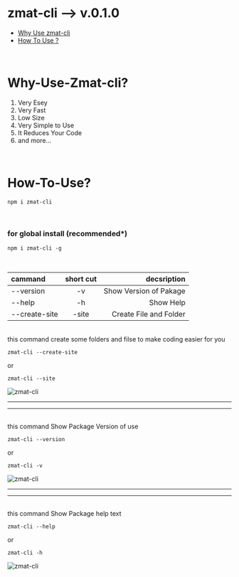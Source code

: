 # zmat-cli --> v.0.1.0

- [Why Use zmat-cli](#Why-Use-zmat-cli)
- [How To Use ?](#How-To-Use)
<br>

# Why-Use-Zmat-cli?

1. Very Esey
2. Very Fast
3. Low Size
4. Very Simple to Use
5. It Reduces Your Code
6. and more...
<br>

# How-To-Use?

```CONSOLE
npm i zmat-cli
```
<br>

### for global install (recommended*)

```CONSOLE
npm i zmat-cli -g
```
<br>

| cammand       | short cut | decsription                 |
|:--------------|:---------:|----------------------------:|
| --version     | -v        | Show Version of Pakage      |
| --help        | -h        | Show Help                   |
| --create-site | -site     | Create File and Folder      |

<br>
this command create some folders and filse to make coding easier for you

```CONSOLE
zmat-cli --create-site
```
or
```CONSOLE
zmat-cli --site
```
<img src="https://blokchainology.com/zmat-cli/zmat-cli-site.png" alt="zmat-cli" />
<hr><hr>
<br>
this command Show Package Version of use

```CONSOLE
zmat-cli --version
```
or
```CONSOLE
zmat-cli -v
```
<img src="https://blokchainology.com/zmat-cli/zmat-cli-v.png" alt="zmat-cli" />
<hr><Hr>
<br>
this command Show Package help text

```CONSOLE
zmat-cli --help
```
or

```CONSOLE
zmat-cli -h
```
<img src="https://blokchainology.com/zmat-cli/zmat-cli-help.png" alt="zmat-cli" />
